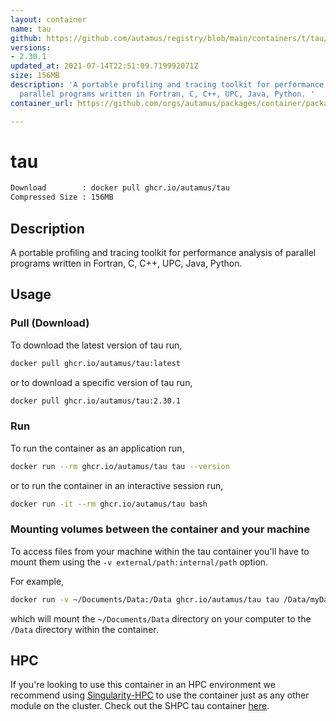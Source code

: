 ```yaml
---
layout: container
name: tau
github: https://github.com/autamus/registry/blob/main/containers/t/tau/spack.yaml
versions:
- 2.30.1
updated_at: 2021-07-14T22:51:09.719992071Z
size: 156MB
description: 'A portable profiling and tracing toolkit for performance analysis of
  parallel programs written in Fortran, C, C++, UPC, Java, Python. '
container_url: https://github.com/orgs/autamus/packages/container/package/tau

---
```

# tau
```bash 
Download        : docker pull ghcr.io/autamus/tau
Compressed Size : 156MB
```

## Description
A portable profiling and tracing toolkit for performance analysis of parallel programs written in Fortran, C, C++, UPC, Java, Python. 

## Usage
### Pull (Download)
To download the latest version of tau run,

```bash
docker pull ghcr.io/autamus/tau:latest
```

or to download a specific version of tau run,

```bash
docker pull ghcr.io/autamus/tau:2.30.1
```
### Run
To run the container as an application run,
```bash
docker run --rm ghcr.io/autamus/tau tau --version
```

or to run the container in an interactive session run,
```bash
docker run -it --rm ghcr.io/autamus/tau bash
```

### Mounting volumes between the container and your machine
To access files from your machine within the tau container you'll have to mount them using the `-v external/path:internal/path` option.

For example,
```bash
docker run -v ~/Documents/Data:/Data ghcr.io/autamus/tau tau /Data/myData.csv
```
which will mount the `~/Documents/Data` directory on your computer to the `/Data` directory within the container.

## HPC
If you're looking to use this container in an HPC environment we recommend using [Singularity-HPC](https://singularity-hpc.readthedocs.io) to use the container just as any other module on the cluster. Check out the SHPC tau container [here](https://singularityhub.github.io/singularity-hpc/r/ghcr.io-autamus-tau/).